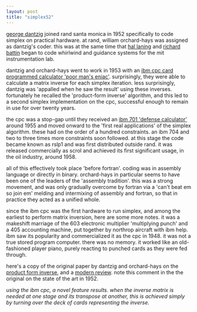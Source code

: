 ```yaml
---
layout: post
title: "simplex52"
---
```


[george dantzig](https://en.wikipedia.org/wiki/George_Dantzig) joined rand santa monica in 1952 specifically to code simplex on practical hardware. at rand, william orchard-hays was assigned as dantzig's coder. this was at the same time that [hal laning](https://en.wikipedia.org/wiki/J._Halcombe_Laning) and [richard battin](https://en.wikipedia.org/wiki/Richard_Battin) began to code whirlwind and guidance systems for the mit instrumentation lab.

dantzig and orchard-hays went to work in 1953 with an [ibm cpc card programmed calculator 'poor man's eniac'](https://en.wikipedia.org/wiki/IBM_CPC). surprisingly, they were able to calculate a matrix inverse for each simplex iteration. less surprisingly, dantzig was 'appalled when he saw the result' using these inverses. fortunately he recalled the 'product-form inverse' algorithm, and this led to a second simplex implementation on the cpc, successful enough to remain in use for over twenty years. 

the cpc was a stop-gap until they received an [ibm 701 'defense calculator'](https://en.wikipedia.org/wiki/IBM_701) around 1955 and moved onward to the 'first real applications' of the simplex algorithm. these had on the order of a hundred constraints. an ibm 704 and two to three times more constraints soon followed. at this stage the code became known as rslp1 and was first distributed outside rand. it was released commercially as scrol and achieved its first significant usage, in the oil industry, around 1958. 

all of this effectively took place 'before fortran'. coding was in assembly language or directly in binary. orchard-hays in particular seems to have been one of the leaders of the 'assembly tradition'. this was a strong movement, and was only gradually overcome by fortran via a 'can't beat em so join em' melding and intermixing of assembly and fortran, so that in practice they acted as a unified whole.

since the ibm cpc was the first hardware to run simplex, and among the earliest to perform matrix inversion, here are some more notes. it was a makeshift marriage of the 603 electronic multiplier 'multiplying punch' and a 405 accounting machine, put together by northrop aircraft with ibm help. ibm saw its popularity and commercialized it as the cpc in 1948. it was not a true stored program computer. there was no memory. it worked like an old-fashioned player piano, purely reacting to punched cards as they were fed through.

here's a copy of the original paper by dantzig and orchard-hays on the [product form inverse](docs/inverse/1953%20dantzig.pdf), and a [modern review](docs/inverse/2012%20pfi%20revisited.pdf). note this comment in the the original on the state of the art in 1952.

_using the ibm cpc, a novel feature results. when the inverse matrix is needed at one stage and its transpose at another, this is achieved simply by turning over the deck of cards representing the inverse._
